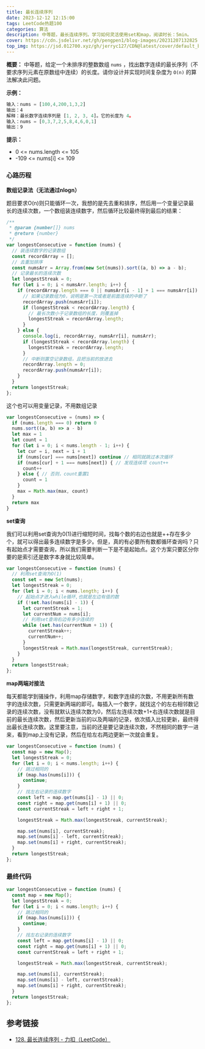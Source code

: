```yaml
---
title: 最长连续序列
date: 2023-12-12 12:15:00
tags: LeetCode热题100
categories: 算法
description: 中等题，最长连续序列。学习如何灵活使用set和map，阅读时长：5min。
cover: https://cdn.jsdelivr.net/gh/pengpen1/blog-images/20231207132825.png
top_img: https://jsd.012700.xyz/gh/jerryc127/CDN@latest/cover/default_bg.png
---
```

**概要：** 中等题，给定一个未排序的整数数组 `nums` ，找出数字连续的最长序列（不要求序列元素在原数组中连续）的长度。请你设计并实现时间复杂度为 `O(n)` 的算法解决此问题。

**示例：**

```js
输入：nums = [100,4,200,1,3,2]
输出：4
解释：最长数字连续序列是 [1, 2, 3, 4]。它的长度为 4。
输入：nums = [0,3,7,2,5,8,4,6,0,1]
输出：9
```

**提示：**

- 0 <= nums.length <= 105
- -109 <= nums[i] <= 109




### 心路历程

**数组记录法（无法通过nlogn）**

题目要求O(n)则只能循环一次，我想的是先去重和排序，然后用一个变量记录最长的连续次数，一个数组装连续数字，然后循环比较最终得到最后的结果：

```js
/**
 * @param {number[]} nums
 * @return {number}
 */
var longestConsecutive = function (nums) {
  // 装连续数字的记录数组
  const recordArray = [];
  // 去重加排序
  const numsArr = Array.from(new Set(nums)).sort((a, b) => a - b);
  // 记录最长的连续次数
  let longestStreak = 0;
  for (let i = 0; i < numsArr.length; i++) {
    if (recordArray.length === 0 || numsArr[i - 1] + 1 === numsArr[i]) {
      // 如果记录数组为0，说明是第一次或者是前面连续的中断了
      recordArray.push(numsArr[i]);
      if (longestStreak < recordArray.length) {
        // 最长次数小于记录数组的长度，则覆盖掉
        longestStreak = recordArray.length;
      }
    } else {
      console.log(i, recordArray, numsArr[i], numsArr);
      if (longestStreak < recordArray.length) {
        longestStreak = recordArray.length;
      }
      // 中断则置空记录数组，且把当前的放进去
      recordArray.length = 0;
      recordArray.push(numsArr[i]);
    }
  }
  return longestStreak;
};
```

这个也可以用变量记录，不用数组记录

```js
var longestConsecutive = (nums) => {
  if (nums.length === 0) return 0
  nums.sort((a, b) => a - b)
  let max = 1
  let count = 1
  for (let i = 0; i < nums.length - 1; i++) {
    let cur = i, next = i + 1
    if (nums[cur] === nums[next]) continue // 相同就跳过本次循环
    if (nums[cur] + 1 === nums[next]) { // 发现连续项 count++
      count++
    } else { // 否则，count重置1
      count = 1
    }
    max = Math.max(max, count)
  }
  return max
}
```



**set查询**

我们可以利用set查询为0(1)进行缩短时间，找每个数的右边也就是++存在多少个，就可以得出最多连续数字是多少。但是，真的有必要所有数都循环查询吗？只有起始点才需要查询，所以我们需要判断一下是不是起始点。这个方案只要区分你要的是索引还是数字本身就比较简单。

```js
var longestConsecutive = function (nums) {
  // 利用set查询为O(1)
  const set = new Set(nums);
  let longestStreak = 0;
  for (let i = 0; i < nums.length; i++) {
    // 起始点才进入while循环,也就是左边有值的数
    if (!set.has(nums[i] - 1)) {
      let currentStreak = 1;
      let currentNum = nums[i];
      // 利用set查询右边有多少连续的
      while (set.has(currentNum + 1)) {
        currentStreak++;
        currentNum++;
      }
      longestStreak = Math.max(longestStreak, currentStreak);
    }
  }
  return longestStreak;
};
```





**map两端对接法**

每天都能学到骚操作，利用map存储数字，和数字连续的次数，不用更新所有数字的连续次数，只需更新两端的即可。每插入一个数字，就找这个的左右相邻数记录的连续次数，没有就默认连续次数为0，然后左连续次数+1+右连续次数就是目前的最长连续次数，然后更新当前的以及两端的记录，依次插入比较更新，最终得出最长连续次数。这里要注意，当前的还是要记录连续次数，不然相同的数字一进来，看到map上没有记录，然后在给左右两边更新一次就会重复。

```js
var longestConsecutive = function (nums) {
  const map = new Map();
  let longestStreak = 0;
  for (let i = 0; i < nums.length; i++) {
    // 跳过相同的
    if (map.has(nums[i])) {
      continue;
    }
    // 找左右记录的连续数字
    const left = map.get(nums[i] - 1) || 0;
    const right = map.get(nums[i] + 1) || 0;
    const currentStreak = left + right + 1;

    longestStreak = Math.max(longestStreak, currentStreak);

    map.set(nums[i], currentStreak);
    map.set(nums[i] - left, currentStreak);
    map.set(nums[i] + right, currentStreak);
  }
  return longestStreak;
};
```



### 最终代码

```js
var longestConsecutive = function (nums) {
  const map = new Map();
  let longestStreak = 0;
  for (let i = 0; i < nums.length; i++) {
    // 跳过相同的
    if (map.has(nums[i])) {
      continue;
    }
    // 找左右记录的连续数字
    const left = map.get(nums[i] - 1) || 0;
    const right = map.get(nums[i] + 1) || 0;
    const currentStreak = left + right + 1;

    longestStreak = Math.max(longestStreak, currentStreak);

    map.set(nums[i], currentStreak);
    map.set(nums[i] - left, currentStreak);
    map.set(nums[i] + right, currentStreak);
  }
  return longestStreak;
};
```



## 参考链接

- [128. 最长连续序列 - 力扣（LeetCode）](https://leetcode.cn/problems/longest-consecutive-sequence/?envType=study-plan-v2&envId=top-100-liked)